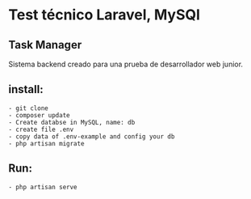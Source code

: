 # Test técnico Laravel, MySQl
## Task Manager

Sistema backend creado para una prueba de desarrollador web junior.

## install:

    - git clone 
    - composer update
    - Create databse in MySQL, name: db
    - create file .env
    - copy data of .env-example and config your db
    - php artisan migrate

## Run:

    - php artisan serve